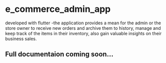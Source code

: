 # e_commerce_admin_app

developed with flutter -the application provides a mean for the admin or the store owner to receive new orders and archive them to history, manage and keep track of the items in their inventory, also gain valuable insights on their business sales.

## Full documentaion coming soon...





